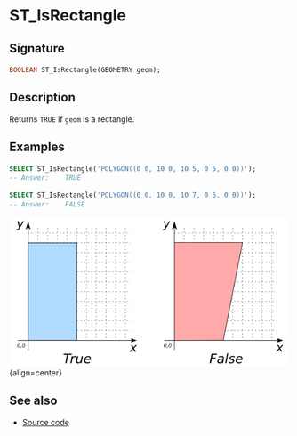 # ST_IsRectangle

## Signature

```sql
BOOLEAN ST_IsRectangle(GEOMETRY geom);
```

## Description

Returns `TRUE` if `geom` is a rectangle.

## Examples

```sql
SELECT ST_IsRectangle('POLYGON((0 0, 10 0, 10 5, 0 5, 0 0))');
-- Answer:    TRUE
```

```sql
SELECT ST_IsRectangle('POLYGON((0 0, 10 0, 10 7, 0 5, 0 0))');
-- Answer:    FALSE
```

![](./ST_IsRectangle.png){align=center}

## See also

* <a href="https://github.com/orbisgis/h2gis/blob/master/h2gis-functions/src/main/java/org/h2gis/functions/spatial/properties/ST_IsRectangle.java" target="_blank">Source code</a>
